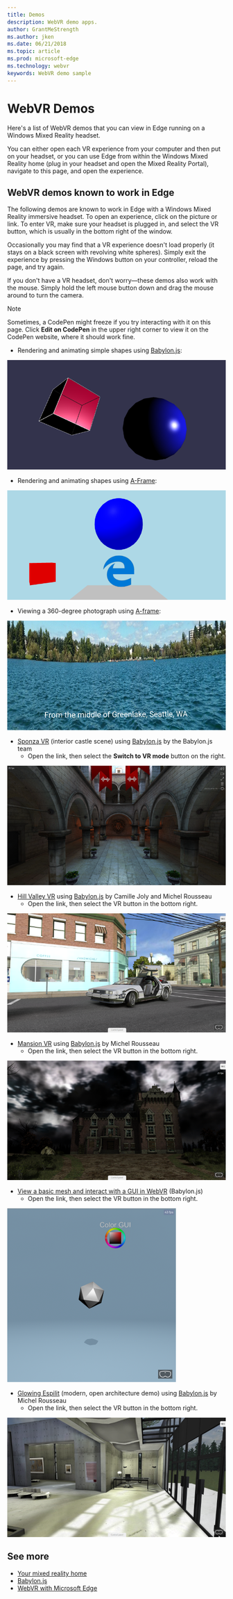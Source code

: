 ```yaml
---
title: Demos
description: WebVR demo apps. 
author: GrantMeStrength
ms.author: jken
ms.date: 06/21/2018
ms.topic: article
ms.prod: microsoft-edge
ms.technology: webvr
keywords: WebVR demo sample
---
```


# WebVR Demos

Here's a list of WebVR demos that you can view in Edge running on a Windows Mixed Reality headset.

You can either open each VR experience from your computer and then put on your headset, or you can use Edge from within the Windows Mixed Reality home (plug in your headset and open the Mixed Reality Portal), navigate to this page, and open the experience.

## WebVR demos known to work in Edge

The following demos are known to work in Edge with a Windows Mixed Reality immersive headset. To open an experience, click on the picture or link. To enter VR, make sure your headset is plugged in, and select the VR button, which is usually in the bottom right of the window.

Occasionally you may find that a VR experience doesn't load properly (it stays on a black screen with revolving white spheres). Simply exit the experience by pressing the Windows button on your controller, reload the page, and try again.

If you don't have a VR headset, don't worry&mdash;these demos also work with the mouse. Simply hold the left mouse button down and drag the mouse around to turn the camera.

> [!NOTE]
> Sometimes, a CodePen might freeze if you try interacting with it on this page. Click **Edit on CodePen** in the upper right corner to view it on the CodePen website, where it should work fine.

* Rendering and animating simple shapes using [Babylon.js](//www.babylonjs.com/):

<a href="https://codepen.io/MSEdgeDev/pen/QqrXLM">
    <img src="img/simple-shapes-demo.png" alt="A red cube and a blue sphere"/>
</a>

* Rendering and animating shapes using [A-Frame](//aframe.io):

<a href="https://codepen.io/MSEdgeDev/pen/RLwjYL">
    <img src="img/simple-shapes-a-frame.png" alt="A red cube, blue sphere, and the Edge logo on a gray plane"/>
</a>

* Viewing a 360-degree photograph using [A-frame](//aframe.io):

<a href="https://codepen.io/MSEdgeDev/pen/MEgBJd">
    <img src="img/360-photo-greenlake.png" alt="From the middle of Greenlake, Seattle, WA"/>
</a>

* [Sponza VR](https://www.babylonjs.com/demos/sponza/) (interior castle scene) using [Babylon.js](https://www.babylonjs.com/) by the Babylon.js team
    * Open the link, then select the **Switch to VR mode** button on the right.

<a href="https://www.babylonjs.com/demos/sponza/">
    <img src="img/sponza.png" alt="Interior castle scene"/>
</a>

* [Hill Valley VR](https://www.babylonjs.com/demos/hillvalleyvr/) using [Babylon.js](https://www.babylonjs.com/) by Camille Joly and Michel Rousseau
    * Open the link, then select the VR button in the bottom right.

<a href="https://www.babylonjs.com/demos/hillvalleyvr/">
    <img src="img/hill-valley.png" alt="Hill Valley with DeLorean"/>
</a>

* [Mansion VR](https://www.babylonjs.com/demos/mansionvr/) using [Babylon.js](https://www.babylonjs.com/) by Michel Rousseau
    * Open the link, then select the VR button in the bottom right.

<a href="https://www.babylonjs.com/demos/mansionvr/">
    <img src="img/mansion.png" alt="Creepy manion with dark clouds overhead"/>
</a>

* [View a basic mesh and interact with a GUI in WebVR](https://www.babylonjs-playground.com/#TAFSN0#2) (Babylon.js)
    * Open the link, then select the VR button in the bottom right.

<a href="https://www.babylonjs-playground.com/#TAFSN0#2">
    <img src="img/mesh-and-gui.png" alt="Multi-faced mesh and color wheel"/>
</a>

* [Glowing Espilit](http://www.babylonjs.com/demos/glowingespilit/) (modern, open architecture demo) using [Babylon.js](https://www.babylonjs.com/) by Michel Rousseau
    * Open the link, then select the VR button in the bottom right.

<a href="http://www.babylonjs.com/demos/glowingespilit/">
    <img src="img/glowing-espilit.png" alt="Modern interior space with glass doors and skylights"/>
</a>

## See more

* [Your mixed reality home](https://docs.microsoft.com/windows/mixed-reality/enthusiast-guide/your-mixed-reality-home)
* [Babylon.js](https://www.babylonjs.com/)
* [WebVR with Microsoft Edge](webvr-with-edge.md)
